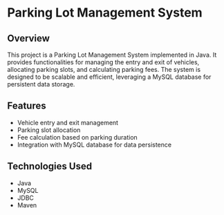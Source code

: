 # Parking Lot Management System

## Overview
This project is a Parking Lot Management System implemented in Java. It provides functionalities for managing the entry and exit of vehicles, allocating parking slots, and calculating parking fees. The system is designed to be scalable and efficient, leveraging a MySQL database for persistent data storage.

## Features
- Vehicle entry and exit management
- Parking slot allocation
- Fee calculation based on parking duration
- Integration with MySQL database for data persistence

## Technologies Used
- Java
- MySQL
- JDBC
- Maven

